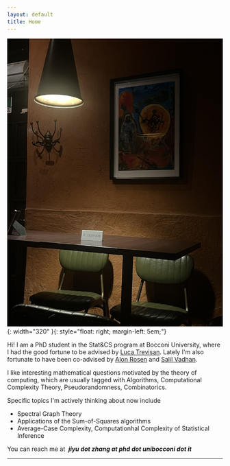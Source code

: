 ```yaml
---
layout: default
title: Home
---
```




![Lausanne, summer 2024](/assets/prog.jpg){: width="320" }{: style="float: right; margin-left: 5em;"}


Hi! I am a PhD student in the Stat&CS program at Bocconi University, where I had the good fortune to be advised by [Luca Trevisan](https://lucatrevisan.github.io/). Lately I'm also fortunate to have been co-advised by [Alon Rosen](https://www.alonrosen.net/) and [Salil Vadhan](https://salil.seas.harvard.edu/).

I like interesting mathematical questions motivated by the theory of computing, which are usually tagged with Algorithms, Computational Complexity Theory, Pseudorandomness, Combinatorics.  

Specific topics I'm actively thinking about now include

* Spectral Graph Theory
* Applications of the Sum-of-Squares algorithms
* Average-Case Complexity, Computationhal Complexity of Statistical Inference


You can reach me at &nbsp;***jiyu dot zhang at phd dot unibocconi dot it***

---







